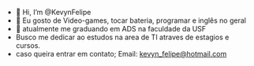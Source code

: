 - 👋 Hi, I’m @KevynFelipe
- 👀 Eu gosto de Video-games, tocar bateria, programar e inglês no geral
- 🌱 atualmente me graduando em ADS na faculdade da USF
- Busco me dedicar ao estudos na area de TI atraves de estagios e cursos.
- caso queira entrar em contato; Email: kevyn_felipe@hotmail.com

